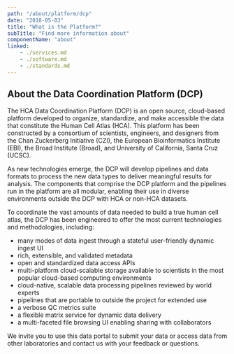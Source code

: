 ```yaml
---
path: "/about/platform/dcp"
date: "2018-05-03"
title: "What is the Platform?"
subTitle: "Find more information about"
componentName: "about"
linked:
    - ./services.md
    - ./software.md
    - ./standards.md
---
```


## About the Data Coordination Platform (DCP)

The HCA Data Coordination Platform (DCP) is an open source, cloud-based platform developed to organize, standardize, and make accessible the data that constitute the Human Cell Atlas (HCA).  This platform has been constructed by a consortium of scientists, engineers, and designers from the Chan Zuckerberg Initiative (CZI), the European Bioinformatics Institute (EBI), the Broad Institute (Broad), and University of California, Santa Cruz (UCSC). 

As new technologies emerge, the DCP will develop pipelines and data formats to process the new data types to deliver meaningful results for analysis. The components that comprise the DCP platform and the  pipelines run in the platform are all modular, enabling their use in diverse environments outside the DCP with HCA or non-HCA datasets.

To coordinate the vast amounts of data needed to build a true human cell atlas, the DCP has been engineered to offer the most current technologies and methodologies, including:

* many modes of data ingest through a stateful user-friendly dynamic ingest UI
* rich, extensible, and validated metadata
* open and standardized data access APIs
* multi-platform cloud-scalable storage available to scientists in the most popular cloud-based computing environments
* cloud-native, scalable data processing pipelines reviewed by world experts
* pipelines that are portable to outside the project for extended use
* a verbose QC metrics suite
* a flexible matrix service for dynamic data delivery
* a multi-faceted file browsing UI enabling sharing with collaborators

We invite you to use this data portal to submit your data or access data from other laboratories and contact us with your feedback or questions.
